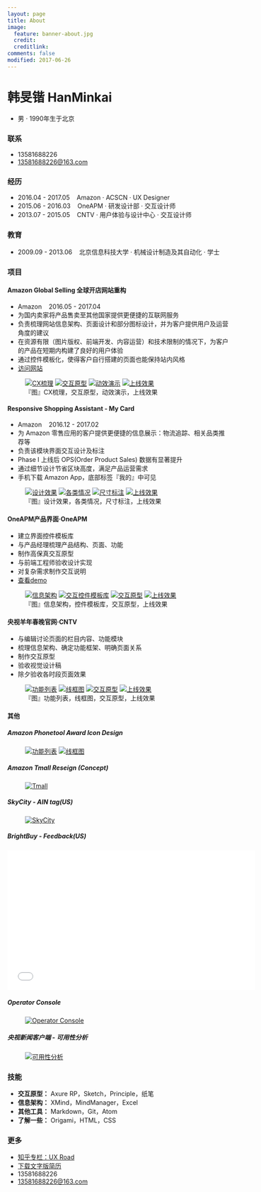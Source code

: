 ```yaml
---
layout: page
title: About
image:
  feature: banner-about.jpg
  credit:
  creditlink:
comments: false
modified: 2017-06-26
---
```

# 韩旻锴 HanMinkai
* 男 · 1990年生于北京

### 联系
* 13581688226
* <a href="mailto:13581688226@163.com">13581688226@163.com</a>

### 经历
* 2016.04 - 2017.05  &nbsp;&nbsp;  Amazon · ACSCN · UX Designer
* 2015.06 - 2016.03  &nbsp;&nbsp;  OneAPM · 研发设计部 · 交互设计师
* 2013.07 - 2015.05  &nbsp;&nbsp;  CNTV · 用户体验与设计中心 · 交互设计师

### 教育
* 2009.09 - 2013.06  &nbsp;&nbsp;  北京信息科技大学 · 机械设计制造及其自动化 · 学士

### 项目

#### Amazon Global Selling 全球开店网站重构
* Amazon  &nbsp;&nbsp;  2016.05 - 2017.04
* 为国内卖家将产品售卖至其他国家提供更便捷的互联网服务
* 负责梳理网站信息架构、页面设计和部分图标设计，并为客户提供用户及运营角度的建议
* 在资源有限（图片版权、前端开发、内容运营）和技术限制的情况下，为客户的产品在短期内构建了良好的用户体验
* 通过控件模板化，使得客户自行搭建的页面也能保持站内风格
* <a href="https://gs.amazon.cn/" target="1_blank">访问网站</a>

<figure class="half">
  <a href="/images/About/project_01.png"><img src="/images/About/project_01.png" alt="CX梳理"></a>
  <a href="/images/About/project_02.png"><img src="/images/About/project_02.png" alt="交互原型"></a>
  <a href="/images/About/project_03.gif"><img src="/images/About/project_03.gif" alt="动效演示"></a>
  <a href="/images/About/project_04.png"><img src="/images/About/project_04.png" alt="上线效果"></a>
  <figcaption>『图』CX梳理，交互原型，动效演示，上线效果</figcaption>
</figure>


#### Responsive Shopping Assistant - My Card
* Amazon  &nbsp;&nbsp;  2016.12 - 2017.02
* 为 Amazon 零售应用的客户提供更便捷的信息展示：物流追踪、相关品类推荐等
* 负责该模块界面交互设计及标注
* Phase I 上线后 OPS(Order Product Sales) 数据有显著提升
* 通过细节设计节省区块高度，满足产品运营需求
* 手机下载 Amazon App，底部标签『我的』中可见

<figure class="half">
  <a href="/images/About/project_11.png"><img src="/images/About/project_11.png" alt="设计效果"></a>
  <a href="/images/About/project_12.png"><img src="/images/About/project_12.png" alt="各类情况"></a>
  <a href="/images/About/project_13.png"><img src="/images/About/project_13.png" alt="尺寸标注"></a>
  <a href="/images/About/project_14.png"><img src="/images/About/project_14.png" alt="上线效果"></a>
	<figcaption>『图』设计效果，各类情况，尺寸标注，上线效果</figcaption>
</figure>


#### OneAPM产品界面·OneAPM
* 建立界面控件模板库
* 与产品经理梳理产品结构、页面、功能
* 制作高保真交互原型
* 与前端工程师验收设计实现
* 对复杂需求制作交互说明
* <a href="https://mi.oneapm.com/mobile/app#/" target="2_blank">查看demo</a>

<figure class="half">
  <a href="/images/About/project_21.png"><img src="/images/About/project_21.png" alt="信息架构"></a>
  <a href="/images/About/project_22.png"><img src="/images/About/project_22.png" alt="交互控件模板库"></a>
  <a href="/images/About/project_23.png"><img src="/images/About/project_23.png" alt="交互原型"></a>
  <a href="/images/About/project_24.png"><img src="/images/About/project_24.png" alt="上线效果"></a>
  <figcaption>『图』信息架构，控件模板库，交互原型，上线效果</figcaption>
</figure>


#### 央视羊年春晚官网·CNTV
* 与编辑讨论页面的栏目内容、功能模块
* 梳理信息架构、确定功能框架、明确页面关系
* 制作交互原型
* 验收视觉设计稿
* 除夕验收各时段页面效果

<figure class="half">
  <a href="/images/About/project_31.png"><img src="/images/About/project_31.png" alt="功能列表"></a>
  <a href="/images/About/project_32.png"><img src="/images/About/project_32.png" alt="线框图"></a>
  <a href="/images/About/project_33.gif"><img src="/images/About/project_33.gif" alt="交互原型"></a>
  <a href="/images/About/project_34.png"><img src="/images/About/project_34.png" alt="上线效果"></a>
  <figcaption>『图』功能列表，线框图，交互原型，上线效果</figcaption>
</figure>


#### 其他
##### Amazon Phonetool Award Icon Design
<figure class="half">
  <a href="/images/About/project_a1.jpg"><img src="/images/About/project_a1.jpg" alt="功能列表"></a>
  <a href="/images/About/project_a2.jpg"><img src="/images/About/project_a2.jpg" alt="线框图"></a>
  <figcaption></figcaption>
</figure>

##### Amazon Tmall Reseign (Concept)
<figure>
	<a href="/images/About/project_b.png"><img src="/images/About/project_b.png" alt="Tmall"></a>
	<figcaption></figcaption>
</figure>

##### SkyCity - AIN tag(US)
<figure>
	<a href="/images/About/project_c.png"><img src="/images/About/project_c.png" alt="SkyCity"></a>
	<figcaption></figcaption>
</figure>

##### BrightBuy - Feedback(US)
<iframe width="560" height="315" src="/images/About/project_d.mov" frameborder="0"> </iframe>

##### Operator Console
<figure>
	<a href="/images/About/project_e.png"><img src="/images/About/project_e.png" alt="Operator Console"></a>
	<figcaption></figcaption>
</figure>

##### 央视新闻客户端 - 可用性分析
<figure>
	<a href="/images/About/project_f.png"><img src="/images/About/project_f.png" alt="可用性分析"></a>
	<figcaption></figcaption>
</figure>

### 技能
* **交互原型：** Axure RP，Sketch，Principle，纸笔
* **信息架构：** XMind，MindManager，Excel
* **其他工具：** Markdown，Git，Atom
* **了解一些：** Origami，HTML，CSS

### 更多
* <a href="https://zhuanlan.zhihu.com/robotu" target="3_blank">知乎专栏：UX Road</a>
* <a href="/韩旻锴_UXD_27岁.pdf" target="4_blank">下载文字版简历</a>
* 13581688226
* <a href="mailto:13581688226@163.com">13581688226@163.com</a>
